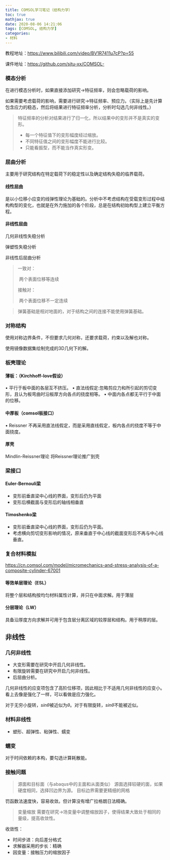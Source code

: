 ```yaml
---
title: COMSOL学习笔记（结构力学）
toc: true
mathjax: true
date: 2020-08-06 14:21:06
tags: [COMSOL, 结构力学]
categories:
- 材料
---
```


教程地址：https://www.bilibili.com/video/BV1R7411u7cP?p=55

课件地址：https://github.com/sjtu-xx/COMSOL-
<!--more-->
### 模态分析

在进行模态分析时，如果直接添加研究->特征频率，则会忽略载荷的影响。

如果需要考虑载荷的影响，需要进行研究->特征频率、预应力。（实际上是先计算包含应力的稳态，然后将结果进行特征频率分析，分析时勾选几何非线性。）

> 特征频率的分析对结果进行了归一化，所以结果中的变形并不是真实的变形。
>
> - 每一个特征值下的变形幅度经过缩放。
> - 不同特征值之间的变形幅度不能进行比较。
> - 只能看振型，而不能当作真实形变。

### 屈曲分析

主要用于研究结构在特定载荷下的稳定性以及确定结构失稳的临界载荷。

#### 线性屈曲

是以小位移小应变的线弹性理论为基础的。分析中不考虑结构在受载变形过程中结构构型的变化，也就是在外力施加的各个阶段，总是在结构初始构型上建立平衡方程。

#### 非线性屈曲

几何非线性失稳分析

弹塑性失稳分析

非线性后屈曲分析

> 一致对：
>
> ​		两个表面位移等连续
>
> 接触对：
>
> ​		两个表面位移不一定连续

> 弹簧基础是相对地面的，对于结构之间的连接不能使用弹簧基础。
> 

### 对称结构
使用对称边界条件，不但要求几何对称，还要求载荷，约束以及解也对称。

使用镜像数据集绘制完成的3D几何下的解。

### 板壳理论
#### 薄板：（Kirchhoff-love假设）
• 平行于板中面的各层互不挤压。
• 直法线假定:忽略剪应力和所引起的剪切变形，且认为板弯曲时沿板厚方向各点的挠度相等。
• 中面内各点都无平行于中面的位移。

#### 中厚板（comsol板接口）
• Reissner
不再采用直法线假定，而是采用直线假定，板内各点的挠度不等于中面挠度。

#### 厚壳
Mindlin-Reissner理论
将Reissner理论推广到壳

### 梁接口
#### Euler-Bernouli梁
- 变形前垂直梁中心线的界面，变形后仍为平面
- 变形后横截面与变形后的轴线相垂直

#### Timoshenko梁
- 变形前垂直梁中心线的界面，变形后仍为平面。
- 考虑横向剪切变形影响的情况，原来垂直于中心线的截面变形后不再与中心线垂直。

### 复合材料模拟
https://cn.comsol.com/model/micromechanics-and-stress-analysis-of-a-composite-cylinder-67001
#### 等效单层理论（ESL）
将整个层和结构按均匀材料属性计算，并只在中面求解。用于薄层

#### 分层理论（LW）
具备沿厚度方向求解并可用于包含层分离区域的较厚层和结构。用于稍厚的层。


## 非线性
### 几何非线性
- 大变形需要在研究中开启几何非线性。
- 有限旋转需要在研究中开启几何非线性。
- 后屈曲分析。

几何非线性的应变项包含了高阶位移项，因此相比于不适用几何非线性的应变小。看上去像是强化了一样，可以看做是应力强化。

对于无穷小旋转，$sin\theta$被近似为$\theta$。对于有限旋转，$sin\theta$不能被近似。

### 材料非线性
- 塑形、超弹性、粘弹性、蠕变

### 蠕变
对于时间依赖的本构，要勾选计算耗散能。

### 接触问题

> 源面和目标面（与abaqus中的主面和从面类似）
> 源面选择较硬的面，如果硬度相同，选择凹边界为源。
> 目标边界需要更精细的网格

罚函数法速度快，容易收敛。但计算没有增广拉格朗日法精确。

> 变量缩放
> 需要在研究->场变量中调整缩放因子，使得结果大致处于相同的量级，提高收敛性。

收敛性：
- 时间步进：向后差分格式
- 求解器采用的步长：精确
- 因变量：接触压力的缩放因子

